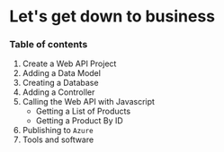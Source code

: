 <!-- .element style="text-align: left" -->
# Let's get down to business

### Table of contents

1. Create a Web API Project
2. Adding a Data Model
3. Creating a Database
4. Adding a Controller
5. Calling the Web API with Javascript
    * Getting a List of Products
    * Getting a Product By ID
6. Publishing to `Azure`
7. Tools and software
